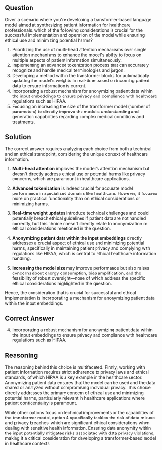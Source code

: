 ## Question
Given a scenario where you're developing a transformer-based language model aimed at synthesizing patient information for healthcare professionals, which of the following considerations is crucial for the successful implementation and operation of the model while ensuring ethical use and minimizing potential harms?

1. Prioritizing the use of multi-head attention mechanisms over single attention mechanisms to enhance the model's ability to focus on multiple aspects of patient information simultaneously.
2. Implementing an advanced tokenization process that can accurately recognize and handle medical terminologies and jargon.
3. Developing a method within the transformer blocks for automatically updating the model's weights in real-time based on incoming patient data to ensure information is current.
4. Incorporating a robust mechanism for anonymizing patient data within the input embeddings to ensure privacy and compliance with healthcare regulations such as HIPAA.
5. Focusing on increasing the size of the transformer model (number of parameters) to directly improve the model's understanding and generation capabilities regarding complex medical conditions and treatments.

## Solution
The correct answer requires analyzing each choice from both a technical and an ethical standpoint, considering the unique context of healthcare information.

1. **Multi-head attention** improves the model's attention mechanism but doesn't directly address ethical use or potential harms like privacy concerns, which are paramount in healthcare applications.

2. **Advanced tokenization** is indeed crucial for accurate model performance in specialized domains like healthcare. However, it focuses more on practical functionality than on ethical considerations or minimizing harms.

3. **Real-time weight updates** introduce technical challenges and could potentially breach ethical guidelines if patient data are not handled correctly, but this choice doesn't directly relate to anonymization or ethical considerations mentioned in the question.

4. **Anonymizing patient data within the input embeddings** directly addresses a crucial aspect of ethical use and minimizing potential harms, specifically in maintaining patient privacy and complying with regulations like HIPAA, which is central to ethical healthcare information handling.

5. **Increasing the model size** may improve performance but also raises concerns about energy consumption, bias amplification, and the feasibility of robust oversight—none of which address the specific ethical considerations highlighted in the question.

Hence, the consideration that is crucial for successful and ethical implementation is incorporating a mechanism for anonymizing patient data within the input embeddings.

## Correct Answer
4. Incorporating a robust mechanism for anonymizing patient data within the input embeddings to ensure privacy and compliance with healthcare regulations such as HIPAA.

## Reasoning
The reasoning behind this choice is multifaceted. Firstly, working with patient information requires strict adherence to privacy laws and ethical standards, of which HIPAA is a key example in the healthcare sector. Anonymizing patient data ensures that the model can be used and the data shared or analyzed without compromising individual privacy. This choice directly addresses the primary concern of ethical use and minimizing potential harms, particularly relevant in healthcare applications where patient confidentiality is paramount. 

While other options focus on technical improvements or the capabilities of the transformer model, option 4 specifically tackles the risk of data misuse and privacy breaches, which are significant ethical considerations when dealing with sensitive health information. Ensuring data anonymity within the input potentially mitigates risks associated with data privacy violations, making it a critical consideration for developing a transformer-based model in healthcare contexts.